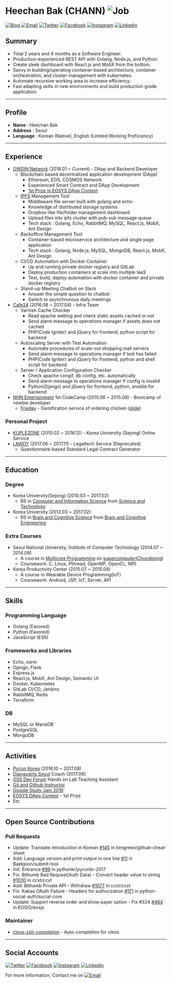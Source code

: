 # Heechan Bak (CHANN) ![Job](https://img.shields.io/badge/looking__for__job-true-brightgreen.svg)

<a href="https://blog.chann.kr">![Blog](https://img.shields.io/badge/blog-blog.chann.kr-303030.svg)</a>
<a href="mailto:chann@chann.kr">![Email](https://img.shields.io/badge/email-chann@chann.kr-ea4335.svg)</a>
<a href="https://twitter.com/channprj">![Twitter](https://img.shields.io/badge/twitter-channprj-1da1f2.svg)</a>
<a href="https://fb.com/channprj">![Facebook](https://img.shields.io/badge/facebook-channprj-3b5998.svg)</a>
<a href="https://instagram.com/channprj">![Instagram](https://img.shields.io/badge/instagram-channprj-e1306c.svg)</a>
<a href="https://kr.linkedin.com/in/channprj">![Linkedin](https://img.shields.io/badge/linkedin-channprj-0077b5.svg)</a>

## Summary
- Total 2 years and 4 months as a Software Engineer.
- Production-experienced REST API with Golang, Node.js, and Python.
- Create sleek dashboard with React.js and MobX from the bottom.
- Savvy in building/operating container-based architecture, container orchestration, and cluster management with kubernetes.
- Automate recursive working area to increase efficiency.
- Fast adapting skills in new environments and build production grade application.

----

## Profile
* **Name** : Heechan Bak
* **Address** : Seoul
* **Language** : Korean (Native), English (Limited Working Proficiency)

----

## Experience
- [OWDIN Network](https://owdin.network/) (2018.01 ~ Current) - DApp and Backend Developer
    - Blockchain based decentralized application development (DApp)
      - Ethereum, EOS, COSMOS Network
      - Experienced Smart Contract and DApp Development
      - [1st Prize in EOSYS DApp Contest](https://medium.com/eosys/announcement-of-the-1st-dapp-contest-winners-50650d6a43b1)
    - [IPFS](https://ipfs.io/) Management Tool
      - Middleware file server built with golang and echo
      - Knowledge of distributed storage systems
      - Dropbox-like file/folder management dashboard
      - Upload files into ipfs cluster with pub-sub message queue
      - Tech stack : Golang, Echo, RabbitMQ, MySQL, React.js, MobX, Ant Design
    - Backoffice Management Tool
      - Container-based microservice architecture and single page application
      - Tech stack : Golang, Node.js, MySQL, MongoDB, React.js, MobX, Ant Design
    - CI/CD Automation with Docker Container
      - Up and running private docker registry and GitLab
      - Deploy production containers at scale into multiple IaaS
      - Test, build, deploy automation with docker container and private docker registry
    - Stand-up Meeting Chatbot on Slack
      - Answer the simple question to chatbot
      - Switch to asynchronous daily meetings
- [Cafe24](https://cafe24corp.com/) (2016.08 ~ 2017.04) - Infra Team
    - Varnish Cache Checker
      - Read apache weblog and check static assets cached or not
      - Send alarm message to operations manager if assets does not cached
      - PHP(Code Igniter) and jQuery for frontend, python script for backend
    - Autoscaling Server with Test Automation
      - Automate procedures of scale-out shopping mall servers
      - Send alarm message to operations manager if test has failed
      - PHP(Code Igniter) and jQuery for frontend, python and shell script for backend
    - Server / Application Configuration Checker
      - Check apache congif, db config, etc. automatically
      - Send alarm message to operations manager if config is invalid
      - Python(Django) and jQuery for frontend, python, ansible for backend
- [NHN Entertainment](http://www.nhnent.com) 1st CodeCamp (2015.06 ~ 2015.08) - Bootcamp of newbie developer
    - [Frieday](https://github.com/channprj/frieday) - Gamification service of ordering chicken ([slide](https://www.slideshare.net/channprj/frieday))

### Personal Project
- [KUPLEZONE](https://kuple.kr/) (2010.02 ~ 2016.12) - Korea University (Sejong) Online Service
- [LAWDY](https://lawdy.chann.kr/) (2017.06 ~ 2017.11) - Legaltech Service (Deprecated)
    - Questionnaire-based Standard Legal Contract Generator

----

## Education
### Degree
- Korea University(Sejong) (2010.03 ~ 2017.02)
  - BS in [Computer and Information Science](http://kucis.korea.ac.kr) from [Science and Technology](http://st.korea.ac.kr)
- Korea University (2012.03 ~ 2017.02)
  - BS in [Brain and Cognitive Science](http://brain.korea.ac.kr/bcs/) from [Brain and Cognitive Engineering](http://brain.korea.ac.kr/)

### Extra Courses
- Seoul National University, Institute of Computer Technology (2014.07 ~ 2014.09)
  - A course in [Multicore Programming](http://aces.snu.ac.kr/) on [supercomputer(Chundoong)](http://chundoong.snu.ac.kr/)
  - Coursework: C, Linux, Pthread, OpenMP, OpenCL, MPI
- Korea Productivity Center (2015.07 ~ 2015.08)
  - A course in Wearable Device Programming(IoT)
  - Coursework: Android, JSP, IoT, Server, API

----

## Skills

### Programming Language
- Golang (Favored)
- Python (Favored)
- JavaScript (ES6)

### Frameworks and Libraries
- Echo, xorm
- Django, Flask
- Express.js
- React.js, MobX, Ant Design, Semantic UI
- Docker, Kubernetes
- GitLab CI/CD, Jenkins
- RabbitMQ, Redis
- Terraform

### DB
- MySQL or MariaDB
- PostgreSQL
- MongoDB

----

## Activities
- [Pycon Korea](https://www.pycon.kr/) (2016.10 ~ 2017.08)
- [Djangogirls Seoul](https://djangogirls.org/seoul/) Coach (2017.06)
- [OSS Dev Forum](https://www.facebook.com/groups/ossdevforum/) Hands on Lab Teaching Assistant
- [Git and Github Instructor](https://onoffmix.com/event/95827)
- [Google Study Jam 2019](https://events.withgoogle.com/cloud-studyjam/)
- [EOSYS DApp Contest](https://medium.com/eosys/announcement-of-the-1st-dapp-contest-winners-50650d6a43b1) - 1st Prize
- Etc

----

## Open Source Contributions

### Pull Requests
- Update: Translate introduction in Korean [#145](https://github.com/tiimgreen/github-cheat-sheet/pull/145) in tiimgreen/github-cheat-sheet
- Add: Language version and print output in one line [#11](https://github.com/Baekjoon/submit-tool/pull/11) in Baekjoon/submit-tool
- Init: Entrance [#99](https://github.com/pythonkr/pyconkr-2017/pull/99/commits/e771d4c2af0737a1f56ba5f82a46cd66535a76f1) in pythonkr/pyconkr-2017
- Fix: Bithumb Bad Request(Auth Data) - Convert header value to string [#1030](https://github.com/ccxt/ccxt/pull/1030) in ccxt/ccxt
- Add: Bithumb Private API - Withdraw [#1077](https://github.com/ccxt/ccxt/pull/1077) in ccxt/ccxt
- Fix: Kakao OAuth Failure - Headers for authorization [#171](https://github.com/python-social-auth/social-core/pull/171) in python-social-auth/social-core
- Update: Support reverse order and show payer option - Fix #324 [#464](https://github.com/EOSIO/eosjs/pull/464) in EOSIO/eosjs

### Maintainer
- [cleos-zsh-completion](https://github.com/OWDIN/cleos-zsh-completion) - Auto-completion for cleos

----

## Social Accounts
<a href="https://twitter.com/channprj">![Twitter](https://img.shields.io/badge/twitter-channprj-1da1f2.svg)</a>
<a href="https://fb.com/channprj">![Facebook](https://img.shields.io/badge/facebook-channprj-3b5998.svg)</a>
<a href="https://instagram.com/channprj">![Instagram](https://img.shields.io/badge/instagram-channprj-e1306c.svg)</a>
<a href="https://kr.linkedin.com/in/channprj">![Linkedin](https://img.shields.io/badge/linkedin-channprj-0077b5.svg)</a>

For more information, Contact me on <a href="mailto:chann@chann.kr">![Email](https://img.shields.io/badge/email-chann@chann.kr-ea4335.svg)</a>
